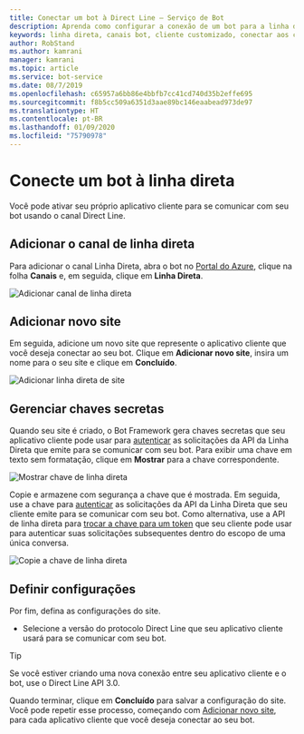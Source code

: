 ```yaml
---
title: Conectar um bot à Direct Line – Serviço de Bot
description: Aprenda como configurar a conexão de um bot para a linha direta.
keywords: linha direta, canais bot, cliente customizado, conectar aos canais, configurar
author: RobStand
ms.author: kamrani
manager: kamrani
ms.topic: article
ms.service: bot-service
ms.date: 08/7/2019
ms.openlocfilehash: c65957a6bb86e4bbfb7cc41cd740d35b2effe695
ms.sourcegitcommit: f8b5cc509a6351d3aae89bc146eaabead973de97
ms.translationtype: HT
ms.contentlocale: pt-BR
ms.lasthandoff: 01/09/2020
ms.locfileid: "75790978"
---
```

# <a name="connect-a-bot-to-direct-line"></a>Conecte um bot à linha direta

Você pode ativar seu próprio aplicativo cliente para se comunicar com seu bot usando o canal Direct Line. 

## <a name="add-the-direct-line-channel"></a>Adicionar o canal de linha direta

Para adicionar o canal Linha Direta, abra o bot no [Portal do Azure](https://portal.azure.com/), clique na folha **Canais** e, em seguida, clique em **Linha Direta**.

![Adicionar canal de linha direta](media/bot-service-channel-connect-directline/directline-addchannel.png)

## <a name="add-new-site"></a>Adicionar novo site

Em seguida, adicione um novo site que represente o aplicativo cliente que você deseja conectar ao seu bot. Clique em **Adicionar novo site**, insira um nome para o seu site e clique em **Concluído**.

![Adicionar linha direta de site](media/bot-service-channel-connect-directline/directline-addsite.png)

## <a name="manage-secret-keys"></a>Gerenciar chaves secretas

Quando seu site é criado, o Bot Framework gera chaves secretas que seu aplicativo cliente pode usar para [autenticar](~/rest-api/bot-framework-rest-direct-line-3-0-authentication.md) as solicitações da API da Linha Direta que emite para se comunicar com seu bot. Para exibir uma chave em texto sem formatação, clique em **Mostrar** para a chave correspondente.

![Mostrar chave de linha direta](media/bot-service-channel-connect-directline/directline-showkey.png)

Copie e armazene com segurança a chave que é mostrada. Em seguida, use a chave para [autenticar](~/rest-api/bot-framework-rest-direct-line-3-0-authentication.md) as solicitações da API da Linha Direta que seu cliente emite para se comunicar com seu bot.
Como alternativa, use a API de linha direta para [trocar a chave para um token](~/rest-api/bot-framework-rest-direct-line-3-0-authentication.md#generate-token) que seu cliente pode usar para autenticar suas solicitações subsequentes dentro do escopo de uma única conversa.

![Copie a chave de linha direta](media/bot-service-channel-connect-directline/directline-copykey.png)

## <a name="configure-settings"></a>Definir configurações

Por fim, defina as configurações do site.

- Selecione a versão do protocolo Direct Line que seu aplicativo cliente usará para se comunicar com seu bot.

> [!TIP]
> Se você estiver criando uma nova conexão entre seu aplicativo cliente e o bot, use o Direct Line API 3.0.

Quando terminar, clique em **Concluído** para salvar a configuração do site. Você pode repetir esse processo, começando com [Adicionar novo site](#add-new-site), para cada aplicativo cliente que você deseja conectar ao seu bot.
